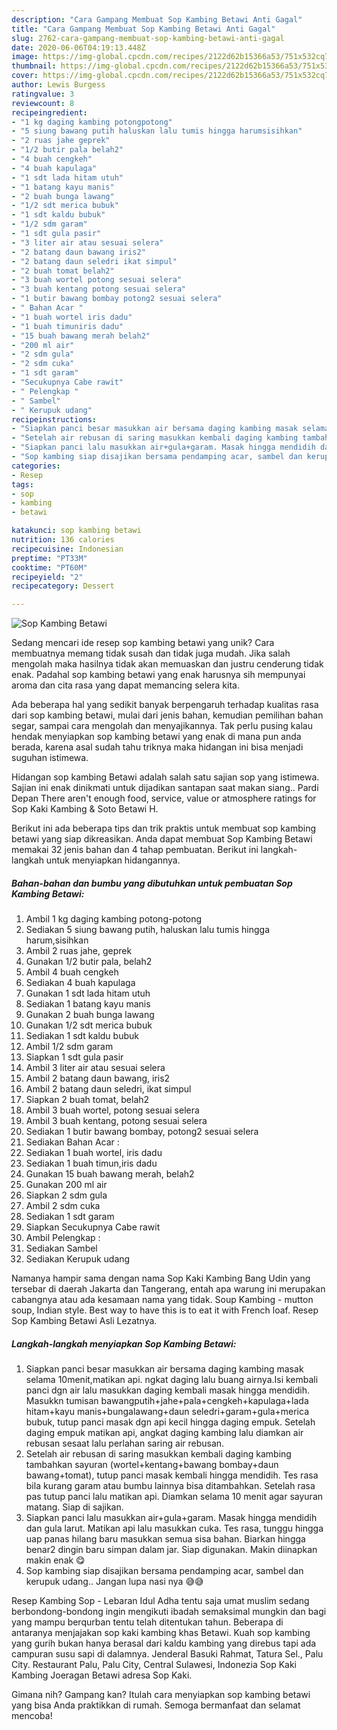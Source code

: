 ```yaml
---
description: "Cara Gampang Membuat Sop Kambing Betawi Anti Gagal"
title: "Cara Gampang Membuat Sop Kambing Betawi Anti Gagal"
slug: 2762-cara-gampang-membuat-sop-kambing-betawi-anti-gagal
date: 2020-06-06T04:19:13.448Z
image: https://img-global.cpcdn.com/recipes/2122d62b15366a53/751x532cq70/sop-kambing-betawi-foto-resep-utama.jpg
thumbnail: https://img-global.cpcdn.com/recipes/2122d62b15366a53/751x532cq70/sop-kambing-betawi-foto-resep-utama.jpg
cover: https://img-global.cpcdn.com/recipes/2122d62b15366a53/751x532cq70/sop-kambing-betawi-foto-resep-utama.jpg
author: Lewis Burgess
ratingvalue: 3
reviewcount: 8
recipeingredient:
- "1 kg daging kambing potongpotong"
- "5 siung bawang putih haluskan lalu tumis hingga harumsisihkan"
- "2 ruas jahe geprek"
- "1/2 butir pala belah2"
- "4 buah cengkeh"
- "4 buah kapulaga"
- "1 sdt lada hitam utuh"
- "1 batang kayu manis"
- "2 buah bunga lawang"
- "1/2 sdt merica bubuk"
- "1 sdt kaldu bubuk"
- "1/2 sdm garam"
- "1 sdt gula pasir"
- "3 liter air atau sesuai selera"
- "2 batang daun bawang iris2"
- "2 batang daun seledri ikat simpul"
- "2 buah tomat belah2"
- "3 buah wortel potong sesuai selera"
- "3 buah kentang potong sesuai selera"
- "1 butir bawang bombay potong2 sesuai selera"
- " Bahan Acar "
- "1 buah wortel iris dadu"
- "1 buah timuniris dadu"
- "15 buah bawang merah belah2"
- "200 ml air"
- "2 sdm gula"
- "2 sdm cuka"
- "1 sdt garam"
- "Secukupnya Cabe rawit"
- " Pelengkap "
- " Sambel"
- " Kerupuk udang"
recipeinstructions:
- "Siapkan panci besar masukkan air bersama daging kambing masak selama 10menit,matikan api. ngkat daging lalu buang airnya.Isi kembali panci dgn air lalu masukkan daging kembali masak hingga mendidih. Masukkn tumisan bawangputih+jahe+pala+cengkeh+kapulaga+lada hitam+kayu manis+bungalawang+daun seledri+garam+gula+merica bubuk, tutup panci masak dgn api kecil hingga daging empuk. Setelah daging empuk matikan api, angkat daging kambing lalu diamkan air rebusan sesaat lalu perlahan saring air rebusan."
- "Setelah air rebusan di saring masukkan kembali daging kambing tambahkan sayuran (wortel+kentang+bawang bombay+daun bawang+tomat), tutup panci masak kembali hingga mendidih. Tes rasa bila kurang garam atau bumbu lainnya bisa ditambahkan. Setelah rasa pas tutup panci lalu matikan api. Diamkan selama 10 menit agar sayuran matang. Siap di sajikan."
- "Siapkan panci lalu masukkan air+gula+garam. Masak hingga mendidih dan gula larut. Matikan api lalu masukkan cuka. Tes rasa, tunggu hingga uap panas hilang baru masukkan semua sisa bahan. Biarkan hingga benar2 dingin baru simpan dalam jar. Siap digunakan. Makin diinapkan makin enak 😋"
- "Sop kambing siap disajikan bersama pendamping acar, sambel dan kerupuk udang.. Jangan lupa nasi nya 😅😅"
categories:
- Resep
tags:
- sop
- kambing
- betawi

katakunci: sop kambing betawi 
nutrition: 136 calories
recipecuisine: Indonesian
preptime: "PT33M"
cooktime: "PT60M"
recipeyield: "2"
recipecategory: Dessert

---
```



![Sop Kambing Betawi](https://img-global.cpcdn.com/recipes/2122d62b15366a53/751x532cq70/sop-kambing-betawi-foto-resep-utama.jpg)

Sedang mencari ide resep sop kambing betawi yang unik? Cara membuatnya memang tidak susah dan tidak juga mudah. Jika salah mengolah maka hasilnya tidak akan memuaskan dan justru cenderung tidak enak. Padahal sop kambing betawi yang enak harusnya sih mempunyai aroma dan cita rasa yang dapat memancing selera kita.

Ada beberapa hal yang sedikit banyak berpengaruh terhadap kualitas rasa dari sop kambing betawi, mulai dari jenis bahan, kemudian pemilihan bahan segar, sampai cara mengolah dan menyajikannya. Tak perlu pusing kalau hendak menyiapkan sop kambing betawi yang enak di mana pun anda berada, karena asal sudah tahu triknya maka hidangan ini bisa menjadi suguhan istimewa.

Hidangan sop kambing Betawi adalah salah satu sajian sop yang istimewa. Sajian ini enak dinikmati untuk dijadikan santapan saat makan siang.. Pardi Depan There aren&#39;t enough food, service, value or atmosphere ratings for Sop Kaki Kambing &amp; Soto Betawi H.


Berikut ini ada beberapa tips dan trik praktis untuk membuat sop kambing betawi yang siap dikreasikan. Anda dapat membuat Sop Kambing Betawi memakai 32 jenis bahan dan 4 tahap pembuatan. Berikut ini langkah-langkah untuk menyiapkan hidangannya.

<!--inarticleads1-->

##### Bahan-bahan dan bumbu yang dibutuhkan untuk pembuatan Sop Kambing Betawi:

1. Ambil 1 kg daging kambing potong-potong
1. Sediakan 5 siung bawang putih, haluskan lalu tumis hingga harum,sisihkan
1. Ambil 2 ruas jahe, geprek
1. Gunakan 1/2 butir pala, belah2
1. Ambil 4 buah cengkeh
1. Sediakan 4 buah kapulaga
1. Gunakan 1 sdt lada hitam utuh
1. Sediakan 1 batang kayu manis
1. Gunakan 2 buah bunga lawang
1. Gunakan 1/2 sdt merica bubuk
1. Sediakan 1 sdt kaldu bubuk
1. Ambil 1/2 sdm garam
1. Siapkan 1 sdt gula pasir
1. Ambil 3 liter air atau sesuai selera
1. Ambil 2 batang daun bawang, iris2
1. Ambil 2 batang daun seledri, ikat simpul
1. Siapkan 2 buah tomat, belah2
1. Ambil 3 buah wortel, potong sesuai selera
1. Ambil 3 buah kentang, potong sesuai selera
1. Sediakan 1 butir bawang bombay, potong2 sesuai selera
1. Sediakan  Bahan Acar :
1. Sediakan 1 buah wortel, iris dadu
1. Sediakan 1 buah timun,iris dadu
1. Gunakan 15 buah bawang merah, belah2
1. Gunakan 200 ml air
1. Siapkan 2 sdm gula
1. Ambil 2 sdm cuka
1. Sediakan 1 sdt garam
1. Siapkan Secukupnya Cabe rawit
1. Ambil  Pelengkap :
1. Sediakan  Sambel
1. Sediakan  Kerupuk udang


Namanya hampir sama dengan nama Sop Kaki Kambing Bang Udin yang tersebar di daerah Jakarta dan Tangerang, entah apa warung ini merupakan cabangnya atau ada kesamaan nama yang tidak. Soup Kambing - mutton soup, Indian style. Best way to have this is to eat it with French loaf. Resep Sop Kambing Betawi Asli Lezatnya. 

<!--inarticleads2-->

##### Langkah-langkah menyiapkan Sop Kambing Betawi:

1. Siapkan panci besar masukkan air bersama daging kambing masak selama 10menit,matikan api. ngkat daging lalu buang airnya.Isi kembali panci dgn air lalu masukkan daging kembali masak hingga mendidih. Masukkn tumisan bawangputih+jahe+pala+cengkeh+kapulaga+lada hitam+kayu manis+bungalawang+daun seledri+garam+gula+merica bubuk, tutup panci masak dgn api kecil hingga daging empuk. Setelah daging empuk matikan api, angkat daging kambing lalu diamkan air rebusan sesaat lalu perlahan saring air rebusan.
1. Setelah air rebusan di saring masukkan kembali daging kambing tambahkan sayuran (wortel+kentang+bawang bombay+daun bawang+tomat), tutup panci masak kembali hingga mendidih. Tes rasa bila kurang garam atau bumbu lainnya bisa ditambahkan. Setelah rasa pas tutup panci lalu matikan api. Diamkan selama 10 menit agar sayuran matang. Siap di sajikan.
1. Siapkan panci lalu masukkan air+gula+garam. Masak hingga mendidih dan gula larut. Matikan api lalu masukkan cuka. Tes rasa, tunggu hingga uap panas hilang baru masukkan semua sisa bahan. Biarkan hingga benar2 dingin baru simpan dalam jar. Siap digunakan. Makin diinapkan makin enak 😋
1. Sop kambing siap disajikan bersama pendamping acar, sambel dan kerupuk udang.. Jangan lupa nasi nya 😅😅


Resep Kambing Sop - Lebaran Idul Adha tentu saja umat muslim sedang berbondong-bondong ingin mengikuti ibadah semaksimal mungkin dan bagi yang mampu berqurban tentu telah ditentukan tahun. Beberapa di antaranya menjajakan sop kaki kambing khas Betawi. Kuah sop kambing yang gurih bukan hanya berasal dari kaldu kambing yang direbus tapi ada campuran susu sapi di dalamnya. Jenderal Basuki Rahmat, Tatura Sel., Palu City. Restaurant Palu, Palu City, Central Sulawesi, Indonezia Sop Kaki Kambing Joeragan Betawi adresa Sop Kaki. 

Gimana nih? Gampang kan? Itulah cara menyiapkan sop kambing betawi yang bisa Anda praktikkan di rumah. Semoga bermanfaat dan selamat mencoba!
